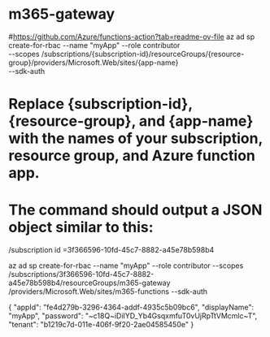 # m365-gateway

#https://github.com/Azure/functions-action?tab=readme-ov-file
az ad sp create-for-rbac --name "myApp" --role contributor \
                            --scopes /subscriptions/{subscription-id}/resourceGroups/{resource-group}/providers/Microsoft.Web/sites/{app-name} \
                            --sdk-auth

# Replace {subscription-id}, {resource-group}, and {app-name} with the names of your subscription, resource group, and Azure function app.
# The command should output a JSON object similar to this:

/subscription id =3f366596-10fd-45c7-8882-a45e78b598b4

az ad sp create-for-rbac --name "myApp" --role contributor --scopes /subscriptions/3f366596-10fd-45c7-8882-a45e78b598b4/resourceGroups/m365-gateway
/providers/Microsoft.Web/sites/m365-functions --sdk-auth

{
  "appId": "fe4d279b-3296-4364-addf-4935c5b09bc6",
  "displayName": "myApp",
  "password": "~c18Q~iDiIYD_Yb4GsqxmfuT0vUjRpTtVMcmlc~T",
  "tenant": "b1219c7d-011e-406f-9f20-2ae04585450e"
}

